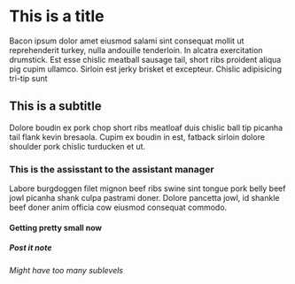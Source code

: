 # This is a title
Bacon ipsum dolor amet eiusmod salami sint consequat mollit ut reprehenderit turkey, nulla andouille tenderloin. In alcatra exercitation drumstick. Est esse chislic meatball sausage tail, short ribs proident aliqua pig cupim ullamco. Sirloin est jerky brisket et excepteur. Chislic adipisicing tri-tip sunt

## This is a subtitle
Dolore boudin ex pork chop short ribs meatloaf duis chislic ball tip picanha tail flank kevin bresaola. Cupim ex boudin in est, fatback sirloin dolore shoulder pork chislic turducken et ut.
### This is the assisstant to the assistant manager
Labore burgdoggen filet mignon beef ribs swine sint tongue pork belly beef jowl picanha shank culpa pastrami doner. Dolore pancetta jowl, id shankle beef doner anim officia cow eiusmod consequat commodo. 
#### Getting pretty small now
##### Post it note
###### Might have too many sublevels
